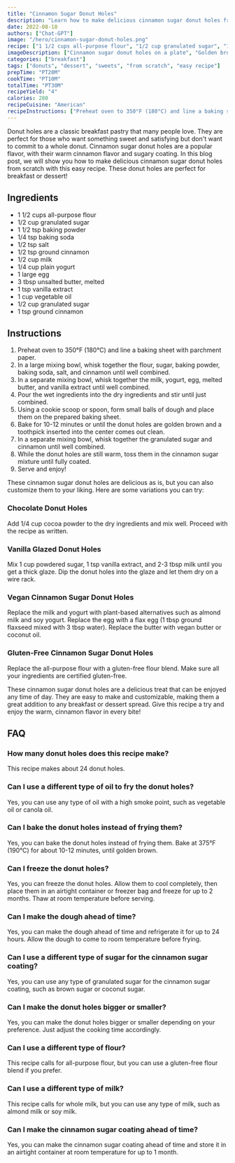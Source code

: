 ```yaml
---
title: "Cinnamon Sugar Donut Holes"
description: "Learn how to make delicious cinnamon sugar donut holes from scratch with this easy recipe. Perfect for breakfast or dessert!"
date: 2022-08-10
authors: ["Chat-GPT"]
image: "/hero/cinnamon-sugar-donut-holes.png"
recipe: ["1 1/2 cups all-purpose flour", "1/2 cup granulated sugar", "1 1/2 tsp baking powder", "1/4 tsp baking soda", "1/2 tsp salt", "1/2 tsp ground cinnamon", "1/2 cup milk", "1/4 cup plain yogurt", "1 large egg", "3 tbsp unsalted butter, melted", "1 tsp vanilla extract", "1 cup vegetable oil", "1/2 cup granulated sugar", "1 tsp ground cinnamon"]
imageDescription: ["Cinnamon sugar donut holes on a plate", "Golden brown and crispy exterior", "Soft and fluffy interior", "Coated in cinnamon sugar mixture"]
categories: ["breakfast"]
tags: ["donuts", "dessert", "sweets", "from scratch", "easy recipe"]
prepTime: "PT20M"
cookTime: "PT10M"
totalTime: "PT30M"
recipeYield: "4"
calories: 280
recipeCuisine: "American"
recipeInstructions: ["Preheat oven to 350°F (180°C) and line a baking sheet with parchment paper.", "In a large mixing bowl, whisk together the flour, sugar, baking powder, baking soda, salt, and cinnamon until well combined.", "In a separate mixing bowl, whisk together the milk, yogurt, egg, melted butter, and vanilla extract until well combined.", "Pour the wet ingredients into the dry ingredients and stir until just combined.", "Using a cookie scoop or spoon, form small balls of dough and place them on the prepared baking sheet.", "Bake for 10-12 minutes or until the donut holes are golden brown and a toothpick inserted into the center comes out clean.", "In a separate mixing bowl, whisk together the granulated sugar and cinnamon until well combined.", "While the donut holes are still warm, toss them in the cinnamon sugar mixture until fully coated.", "Serve and enjoy!"]
---
```


Donut holes are a classic breakfast pastry that many people love. They are perfect for those who want something sweet and satisfying but don't want to commit to a whole donut. Cinnamon sugar donut holes are a popular flavor, with their warm cinnamon flavor and sugary coating. In this blog post, we will show you how to make delicious cinnamon sugar donut holes from scratch with this easy recipe. These donut holes are perfect for breakfast or dessert!

## Ingredients

- 1 1/2 cups all-purpose flour
- 1/2 cup granulated sugar
- 1 1/2 tsp baking powder
- 1/4 tsp baking soda
- 1/2 tsp salt
- 1/2 tsp ground cinnamon
- 1/2 cup milk
- 1/4 cup plain yogurt
- 1 large egg
- 3 tbsp unsalted butter, melted
- 1 tsp vanilla extract
- 1 cup vegetable oil
- 1/2 cup granulated sugar
- 1 tsp ground cinnamon

## Instructions

1. Preheat oven to 350°F (180°C) and line a baking sheet with parchment paper.
2. In a large mixing bowl, whisk together the flour, sugar, baking powder, baking soda, salt, and cinnamon until well combined.
3. In a separate mixing bowl, whisk together the milk, yogurt, egg, melted butter, and vanilla extract until well combined.
4. Pour the wet ingredients into the dry ingredients and stir until just combined.
5. Using a cookie scoop or spoon, form small balls of dough and place them on the prepared baking sheet.
6. Bake for 10-12 minutes or until the donut holes are golden brown and a toothpick inserted into the center comes out clean.
7. In a separate mixing bowl, whisk together the granulated sugar and cinnamon until well combined.
8. While the donut holes are still warm, toss them in the cinnamon sugar mixture until fully coated.
9. Serve and enjoy!

These cinnamon sugar donut holes are delicious as is, but you can also customize them to your liking. Here are some variations you can try:

### Chocolate Donut Holes

Add 1/4 cup cocoa powder to the dry ingredients and mix well. Proceed with the recipe as written.

### Vanilla Glazed Donut Holes

Mix 1 cup powdered sugar, 1 tsp vanilla extract, and 2-3 tbsp milk until you get a thick glaze. Dip the donut holes into the glaze and let them dry on a wire rack.

### Vegan Cinnamon Sugar Donut Holes

Replace the milk and yogurt with plant-based alternatives such as almond milk and soy yogurt. Replace the egg with a flax egg (1 tbsp ground flaxseed mixed with 3 tbsp water). Replace the butter with vegan butter or coconut oil.

### Gluten-Free Cinnamon Sugar Donut Holes

Replace the all-purpose flour with a gluten-free flour blend. Make sure all your ingredients are certified gluten-free.

These cinnamon sugar donut holes are a delicious treat that can be enjoyed any time of day. They are easy to make and customizable, making them a great addition to any breakfast or dessert spread. Give this recipe a try and enjoy the warm, cinnamon flavor in every bite!

## FAQ

### How many donut holes does this recipe make?

This recipe makes about 24 donut holes.

### Can I use a different type of oil to fry the donut holes?

Yes, you can use any type of oil with a high smoke point, such as vegetable oil or canola oil.

### Can I bake the donut holes instead of frying them?

Yes, you can bake the donut holes instead of frying them. Bake at 375°F (190°C) for about 10-12 minutes, until golden brown.

### Can I freeze the donut holes?

Yes, you can freeze the donut holes. Allow them to cool completely, then place them in an airtight container or freezer bag and freeze for up to 2 months. Thaw at room temperature before serving.

### Can I make the dough ahead of time?

Yes, you can make the dough ahead of time and refrigerate it for up to 24 hours. Allow the dough to come to room temperature before frying.

### Can I use a different type of sugar for the cinnamon sugar coating?

Yes, you can use any type of granulated sugar for the cinnamon sugar coating, such as brown sugar or coconut sugar.

### Can I make the donut holes bigger or smaller?

Yes, you can make the donut holes bigger or smaller depending on your preference. Just adjust the cooking time accordingly.

### Can I use a different type of flour?

This recipe calls for all-purpose flour, but you can use a gluten-free flour blend if you prefer.

### Can I use a different type of milk?

This recipe calls for whole milk, but you can use any type of milk, such as almond milk or soy milk.

### Can I make the cinnamon sugar coating ahead of time?

Yes, you can make the cinnamon sugar coating ahead of time and store it in an airtight container at room temperature for up to 1 month.